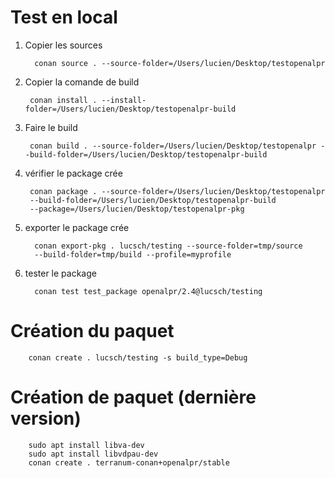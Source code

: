 # Test en local

1. Copier les sources

         conan source . --source-folder=/Users/lucien/Desktop/testopenalpr

1. Copier la comande de build

        conan install . --install-folder=/Users/lucien/Desktop/testopenalpr-build

1. Faire le build

        conan build . --source-folder=/Users/lucien/Desktop/testopenalpr --build-folder=/Users/lucien/Desktop/testopenalpr-build

1. vérifier le package crée

        conan package . --source-folder=/Users/lucien/Desktop/testopenalpr
        --build-folder=/Users/lucien/Desktop/testopenalpr-build
        --package=/Users/lucien/Desktop/testopenalpr-pkg

1. exporter le package crée

         conan export-pkg . lucsch/testing --source-folder=tmp/source 
         --build-folder=tmp/build --profile=myprofile

1. tester le package

         conan test test_package openalpr/2.4@lucsch/testing



# Création du paquet

        conan create . lucsch/testing -s build_type=Debug


# Création de paquet (dernière version)

        sudo apt install libva-dev
        sudo apt install libvdpau-dev
        conan create . terranum-conan+openalpr/stable